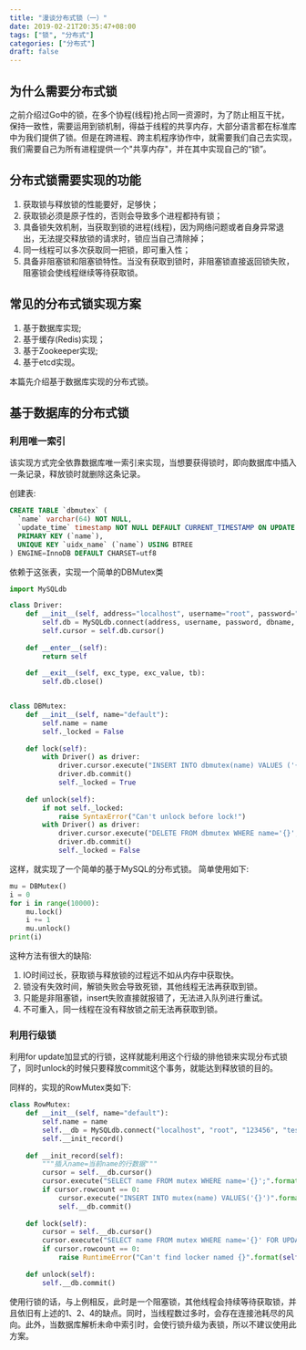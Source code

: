 ```yaml
---
title: "漫谈分布式锁（一）"
date: 2019-02-21T20:35:47+08:00
tags: ["锁", "分布式"]
categories: ["分布式"]
draft: false
---
```


## 为什么需要分布式锁

之前介绍过Go中的锁，在多个协程(线程)抢占同一资源时，为了防止相互干扰，保持一致性，需要运用到锁机制，得益于线程的共享内存，大部分语言都在标准库中为我们提供了锁。但是在跨进程、跨主机程序协作中，就需要我们自己去实现，我们需要自己为所有进程提供一个"共享内存"，并在其中实现自己的“锁”。

## 分布式锁需要实现的功能

1. 获取锁与释放锁的性能要好，足够快；
2. 获取锁必须是原子性的，否则会导致多个进程都持有锁；
3. 具备锁失效机制，当获取到锁的进程(线程)，因为网络问题或者自身异常退出，无法提交释放锁的请求时，锁应当自己清除掉；
4. 同一线程可以多次获取同一把锁，即可重入性；
5. 具备非阻塞锁和阻塞锁特性。当没有获取到锁时，非阻塞锁直接返回锁失败，阻塞锁会使线程继续等待获取锁。

## 常见的分布式锁实现方案

1. 基于数据库实现;
2. 基于缓存(Redis)实现；
3. 基于Zookeeper实现;
4. 基于etcd实现。

本篇先介绍基于数据库实现的分布式锁。

## 基于数据库的分布式锁

### 利用唯一索引

该实现方式完全依靠数据库唯一索引来实现，当想要获得锁时，即向数据库中插入一条记录，释放锁时就删除这条记录。

创建表:
```sql
CREATE TABLE `dbmutex` (
  `name` varchar(64) NOT NULL,
  `update_time` timestamp NOT NULL DEFAULT CURRENT_TIMESTAMP ON UPDATE CURRENT_TIMESTAMP,
  PRIMARY KEY (`name`),
  UNIQUE KEY `uidx_name` (`name`) USING BTREE
) ENGINE=InnoDB DEFAULT CHARSET=utf8

```

依赖于这张表，实现一个简单的DBMutex类
```python
import MySQLdb

class Driver:
    def __init__(self, address="localhost", username="root", password="123456", dbname="LOCKER"):
        self.db = MySQLdb.connect(address, username, password, dbname, charset='utf8')
        self.cursor = self.db.cursor()
        
    def __enter__(self):
        return self
        
    def __exit__(self, exc_type, exc_value, tb):
        self.db.close()


class DBMutex:
    def __init__(self, name="default"):
        self.name = name
        self._locked = False 
        
    def lock(self):
        with Driver() as driver:
            driver.cursor.execute("INSERT INTO dbmutex(name) VALUES ('{}');".format(self.name))
            driver.db.commit()
            self._locked = True
    
    def unlock(self):
        if not self._locked:
            raise SyntaxError("Can't unlock before lock!")
        with Driver() as driver:
            driver.cursor.execute("DELETE FROM dbmutex WHERE name='{}';".format(self.name))
            driver.db.commit()
            self._locked = False
```
这样，就实现了一个简单的基于MySQL的分布式锁。
简单使用如下:
```python
mu = DBMutex()
i = 0
for i in range(10000):
    mu.lock()
    i += 1
    mu.unlock()
print(i)
```

这种方法有很大的缺陷:

1. IO时间过长，获取锁与释放锁的过程远不如从内存中获取快。
1. 锁没有失效时间，解锁失败会导致死锁，其他线程无法再获取到锁。
2. 只能是非阻塞锁，insert失败直接就报错了，无法进入队列进行重试。
3. 不可重入，同一线程在没有释放锁之前无法再获取到锁。

### 利用行级锁
利用for update加显式的行锁，这样就能利用这个行级的排他锁来实现分布式锁了，同时unlock的时候只要释放commit这个事务，就能达到释放锁的目的。

同样的，实现的RowMutex类如下:
```python
class RowMutex:
    def __init__(self, name="default"):
        self.name = name
        self.__db = MySQLdb.connect("localhost", "root", "123456", "test", charset='utf8')
        self.__init_record()
        
    def __init_record(self):
        """插入name=当前name的行数据"""
        cursor = self.__db.cursor()
        cursor.execute("SELECT name FROM mutex WHERE name='{}';".format(self.name))
        if cursor.rowcount == 0:
            cursor.execute("INSERT INTO mutex(name) VALUES('{}')".format(name))
            self.__db.commit()
                
    def lock(self):
        cursor = self.__db.cursor()
        cursor.execute("SELECT name FROM mutex WHERE name='{}' FOR UPDATE;".format(self.name))
        if cursor.rowcount == 0:
            raise RuntimeError("Can't find locker named {}".format(self.name))
    
    def unlock(self):
        self.__db.commit()
```
使用行锁的话，与上例相反，此时是一个阻塞锁，其他线程会持续等待获取锁，并且依旧有上述的1、2、4的缺点。同时，当线程数过多时，会存在连接池耗尽的风向。此外，当数据库解析未命中索引时，会使行锁升级为表锁，所以不建议使用此方案。
